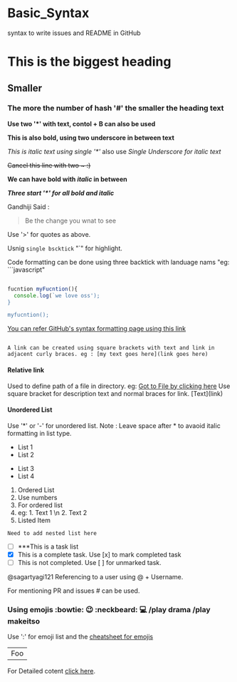 # Basic_Syntax
syntax to write issues and README in GitHub

# This is the biggest heading 
## Smaller 
### The more the number of hash '#' the smaller the heading text

**Use two '\*' with text, contol + B can also be used** 

__This is also bold, using two underscore in between text__

*This is italic text using single '\*'* also use _Single Underscore for italic text_

~~Cancel this line with two ~ :)~~

**We can have bold with _italic_ in between** 

***Three start '\*' for all bold and italic*** 

Gandhiji Said :

> Be the change you wnat to see 

Use '>' for quotes as above.

Usnig `single bscktick` "\`" for highlight.

Code formatting can be done using three backtick with landuage nams "eg: \`\`\`javascript"

```javascript 

fucntion myFucntion(){
  console.log(`we love oss');
}

myfucntion();

```

[You can refer GitHub's syntax formatting page using this link](https://help.github.com/en/github/writing-on-github/basic-writing-and-formatting-syntax)

```

A link can be created using square brackets with text and link in adjacent curly braces. eg : [my text goes here](link goes here)
```

#### Relative link 

Used to define path of a file in directory. eg: [Got to File by clicking here](./docs/example.txt) 
Use square bracket for description text and normal braces for link. \[Text](link)

#### Unordered List 

Use '\*' or '-' for unordered list. Note : Leave space after \* to avaoid italic formatting in list type. 

- List 1 
- List 2
* List 3
* List 4 

1. Ordered List 
2. Use numbers 
3. For ordered list 
4. eg: 1. Text 1 \n 2. Text 2
5. Listed Item 

` Need to add nested list here `
   
- [ ] ***This is a task list 
- [x] This is a complete task. Use \[x] to mark completed task   
- [ ] This is not completed. Use \[ ] for unmarked task. 

@sagartyagi121
Referencing to a user using \@ + Username. 

For mentioning PR and issues # can be used. 

### Using emojis :bowtie:  :wink:  :neckbeard:  :computer:  /play drama  /play makeitso 
Use ':' for emoji list and the [cheatsheet for emojis](https://www.webfx.com/tools/emoji-cheat-sheet/) 

<table>
    <tr>
        <td>Foo</td>
    </tr>
</table>

For Detailed cotent [click here](https://daringfireball.net/projects/markdown/syntax#backslash).













